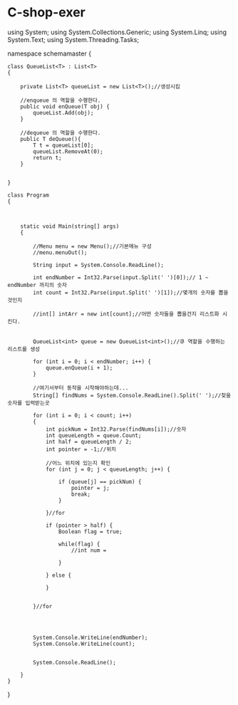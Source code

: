 # C-shop-exer


using System;
using System.Collections.Generic;
using System.Linq;
using System.Text;
using System.Threading.Tasks;

namespace schemamaster
{

	class QueueList<T> : List<T>
	{

		private List<T> queueList = new List<T>();//생성시킴

		//enqueue 의 역할을 수행한다.
		public void enQueue(T obj) {
			queueList.Add(obj);
		} 

		//dequeue 의 역할을 수행한다.
		public T deQueue(){
			T t = queueList[0];
			queueList.RemoveAt(0);
			return t;
		}
		
		
	}

	class Program
	{

		

		static void Main(string[] args)
		{

			//Menu menu = new Menu();//기본메뉴 구성
			//menu.menuOut();

			String input = System.Console.ReadLine();

			int endNumber = Int32.Parse(input.Split(' ')[0]);// 1 ~ endNumber 까지의 숫자
			int count = Int32.Parse(input.Split(' ')[1]);//몇개의 숫자를 뽑을 것인지
			
			//int[] intArr = new int[count];//어떤 숫자들을 뽑을건지 리스트화 시킨다.

			
			QueueList<int> queue = new QueueList<int>();//큐 역할을 수행하는 리스트를 생성

			for (int i = 0; i < endNumber; i++) {
				queue.enQueue(i + 1);
			}

			//여기서부터 동작을 시작해야하는데...
			String[] findNums = System.Console.ReadLine().Split(' ');//찾을 숫자를 입력받는곳

			for (int i = 0; i < count; i++)
			{
				int pickNum = Int32.Parse(findNums[i]);//숫자
				int queueLength = queue.Count;
				int half = queueLength / 2;
				int pointer = -1;//위치

				//어느 위치에 있는지 확인
				for (int j = 0; j < queueLength; j++) {

					if (queue[j] == pickNum) {
						pointer = j;
						break;
					}
	
				}//for

				if (pointer > half) {
					Boolean flag = true;
					
					while(flag) {
						//int num =
						
					}

				} else {

				}


			}//for




			System.Console.WriteLine(endNumber);
			System.Console.WriteLine(count);


			System.Console.ReadLine();

		}
	}
}
